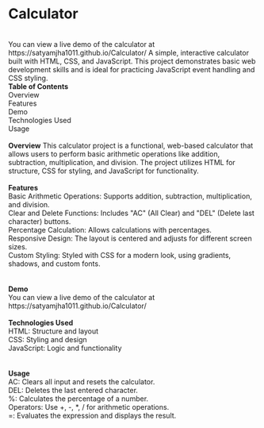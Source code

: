 <h1>Calculator</h1>

<br>
You can view a live demo of the calculator at https://satyamjha1011.github.io/Calculator/
<be>
A simple, interactive calculator built with HTML, CSS, and JavaScript. This project demonstrates basic web development skills and is ideal for practicing JavaScript event handling and CSS styling.
<br><be>
<b>Table of Contents</b><br>
Overview<br>
Features<br>
Demo<br>
Technologies Used<br>
Usage<br>
<br><be>
<b>Overview</b>
This calculator project is a functional, web-based calculator that allows users to perform basic arithmetic operations like addition, subtraction, multiplication, and division. The project utilizes HTML for structure, CSS for styling, and JavaScript for functionality.
<br><br>
<b>Features</b><br>
Basic Arithmetic Operations: Supports addition, subtraction, multiplication, and division.<br>
Clear and Delete Functions: Includes "AC" (All Clear) and "DEL" (Delete last character) buttons.<br>
Percentage Calculation: Allows calculations with percentages.<br>
Responsive Design: The layout is centered and adjusts for different screen sizes.<br>
Custom Styling: Styled with CSS for a modern look, using gradients, shadows, and custom fonts.<br>
<br><br>
<b>Demo</b><br>
You can view a live demo of the calculator at https://satyamjha1011.github.io/Calculator/
<br><br>
<b>Technologies Used</b><br>
HTML: Structure and layout<br>
CSS: Styling and design<br>
JavaScript: Logic and functionality<br>
<br><br>
<b>Usage</b><br>
AC: Clears all input and resets the calculator.<br>
DEL: Deletes the last entered character.<br>
%: Calculates the percentage of a number.<br>
Operators: Use +, -, *, / for arithmetic operations.<br>
=: Evaluates the expression and displays the result.<br>
